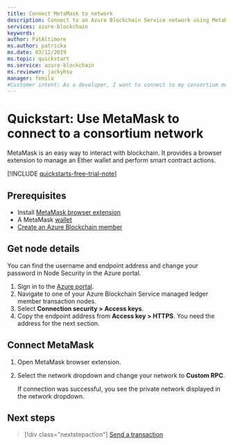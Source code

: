 ```yaml
---
title: Connect MetaMask to network
description: Connect to an Azure Blockchain Service network using MetaMask
services: azure-blockchain
keywords: 
author: PatAltimore
ms.author: patricka
ms.date: 03/12/2019
ms.topic: quickstart
ms.service: azure-blockchain
ms.reviewer: jackyhsu
manager: femila
#Customer intent: As a developer, I want to connect to my consortium member node so that I can perform actions on a blockchain.
---
```


# Quickstart: Use MetaMask to connect to a consortium network

MetaMask is an easy way to interact with blockchain. It provides a browser extension to manage an Ether wallet and perform smart contract actions.

[!INCLUDE [quickstarts-free-trial-note](../../../includes/quickstarts-free-trial-note.md)]

## Prerequisites

* Install [MetaMask browser extension](https://metamask.io)
* A MetaMask [wallet](https://metamask.zendesk.com/hc/en-us/articles/360015488971-New-to-MetaMask-Learn-How-to-Setup-MetaMask-the-First-Time)
* [Create an Azure Blockchain member](create-member.md)

## Get node details

You can find the username and endpoint address and change your password in Node Security in the Azure portal.

1. Sign in to the [Azure portal](https://portal.azure.com).
1. Navigate to one of your Azure Blockchain Service managed ledger member transaction nodes.
1. Select **Connection security > Access keys**.
1. Copy the endpoint address from **Access key > HTTPS**. You need the address for the next section.

## Connect MetaMask

1. Open MetaMask browser extension.
1. Select the network dropdown and change your network to  **Custom RPC**.

    If connection was successful, you see the private network displayed in the network dropdown.

## Next steps

> [!div class="nextstepaction"]
> [Send a transaction](send-transaction.md)